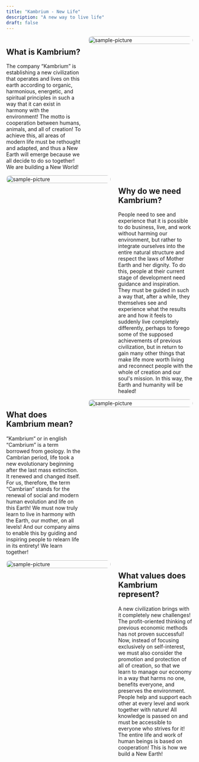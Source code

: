 ```yaml
---
title: "Kambrium - New Life"
description: "A new way to live life"
draft: false
---
```


<style>
.page { }

.paragraph,
.reversed-paragraph {
  display: flex;
  gap: 4%;
  align-items: flex-start;
}

.text {
  flex: 0 0 40%;
}

.media {
  flex: 0 0 56%;
}

.media img {
  display: block;
  width: 100%;
  height: auto;
  border-radius: 12px;
}

@media (max-width: 900px) {
  .paragraph,
  .reversed-paragraph {
    flex-direction: column;
    gap: 6%;
  }
  .text,
  .media { flex-basis: 100%; width: 100%; }
}
</style>

<div class="page">

<div class="paragraph">
  <div class="text">
    <h2>What is Kambrium?</h2>
    <p>
      The company “Kambrium” is establishing a new civilization that operates and lives on this earth according to organic, harmonious, energetic, and spiritual principles in such a way that it can exist in harmony with the environment! The motto is cooperation between humans, animals, and all of creation! To achieve this, all areas of modern life must be rethought and adapted, and thus a New Earth will emerge because we all decide to do so together! We are building a New World!
    </p>
  </div>
  <div class="media">
    <img src="/images/sample-1.jpeg" alt="sample-picture">
  </div>
</div>

<div class="reversed-paragraph">
  <div class="media">
    <img src="/images/sample-2.jpeg" alt="sample-picture">
  </div>
  <div class="text">
    <h2>Why do we need Kambrium?</h2>
    <p>
      People need to see and experience that it is possible to do business, live, and work without harming our environment, but rather to integrate ourselves into the entire natural structure and respect the laws of Mother Earth and her dignity. To do this, people at their current stage of development need guidance and inspiration. They must be guided in such a way that, after a while, they themselves see and experience what the results are and how it feels to suddenly live completely differently, perhaps to forego some of the supposed achievements of previous civilization, but in return to gain many other things that make life more worth living and reconnect people with the whole of creation and our soul's mission. In this way, the Earth and humanity will be healed! 
    </p>
  </div>
</div>

<div class="paragraph">
  <div class="text">
    <h2>What does Kambrium mean?</h2>
    <p>
      “Kambrium“ or in english “Cambrium” is a term borrowed from geology. In the Cambrian period, life took a new evolutionary beginning after the last mass extinction. It renewed and changed itself. For us, therefore, the term “Cambrian” stands for the renewal of social and modern human evolution and life on this Earth! We must now truly learn to live in harmony with the Earth, our mother, on all levels! And our company aims to enable this by guiding and inspiring people to relearn life in its entirety! We learn together! 
    </p>
  </div>
  <div class="media">
    <img src="/images/sample-3.jpeg" alt="sample-picture">
  </div>
</div>

<div class="reversed-paragraph">
  <div class="media">
    <img src="/images/sample-4.jpeg" alt="sample-picture">
  </div>
  <div class="text">
    <h2>What values does Kambrium represent?</h2>
    <p>
      A new civilization brings with it completely new challenges! The profit-oriented thinking of previous economic methods has not proven successful! Now, instead of focusing exclusively on self-interest, we must also consider the promotion and protection of all of creation, so that we learn to manage our economy in a way that harms no one, benefits everyone, and preserves the environment. People help and support each other at every level and work together with nature! All knowledge is passed on and must be accessible to everyone who strives for it! The entire life and work of human beings is based on cooperation! This is how we build a New Earth!
    </p>
  </div>
</div>

</div>
